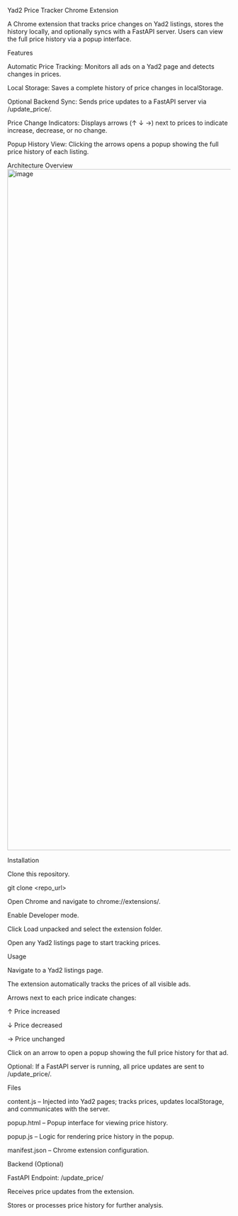Yad2 Price Tracker Chrome Extension

A Chrome extension that tracks price changes on Yad2 listings, stores the history locally, and optionally syncs with a FastAPI server. Users can view the full price history via a popup interface.

Features

Automatic Price Tracking: Monitors all ads on a Yad2 page and detects changes in prices.

Local Storage: Saves a complete history of price changes in localStorage.

Optional Backend Sync: Sends price updates to a FastAPI server via /update_price/.

Price Change Indicators: Displays arrows (↑ ↓ →) next to prices to indicate increase, decrease, or no change.

Popup History View: Clicking the arrows opens a popup showing the full price history of each listing.

Architecture Overview
        <img width="1024" height="1536" alt="image" src="https://github.com/user-attachments/assets/fc21cf3c-2336-4717-ad0b-e0ef06a85c03" />

Installation

Clone this repository.

git clone <repo_url>


Open Chrome and navigate to chrome://extensions/.

Enable Developer mode.

Click Load unpacked and select the extension folder.

Open any Yad2 listings page to start tracking prices.

Usage

Navigate to a Yad2 listings page.

The extension automatically tracks the prices of all visible ads.

Arrows next to each price indicate changes:

↑ Price increased

↓ Price decreased

→ Price unchanged

Click on an arrow to open a popup showing the full price history for that ad.

Optional: If a FastAPI server is running, all price updates are sent to /update_price/.

Files

content.js – Injected into Yad2 pages; tracks prices, updates localStorage, and communicates with the server.

popup.html – Popup interface for viewing price history.

popup.js – Logic for rendering price history in the popup.

manifest.json – Chrome extension configuration.

Backend (Optional)

FastAPI Endpoint: /update_price/

Receives price updates from the extension.

Stores or processes price history for further analysis.
